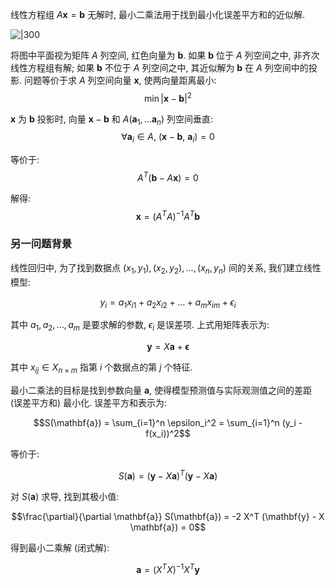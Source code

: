 线性方程组 $A\mathbf{x}=\mathbf{b}$ 无解时, 最小二乘法用于找到最小化误差平方和的近似解.

![|300](../../../attach/线性代数_最小二乘解.png)

将图中平面视为矩阵 $A$ 列空间, 红色向量为 $\mathbf{b}$. 如果 $\mathbf{b}$ 位于 $A$ 列空间之中, 非齐次线性方程组有解; 如果 $\mathbf{b}$ 不位于 $A$ 列空间之中, 其近似解为 $\mathbf{b}$ 在 $A$ 列空间中的投影. 问题等价于求 $A$ 列空间向量 $\mathbf{x}$, 使两向量距离最小: $$\min|\mathbf{x}-\mathbf{b}|^{2}$$

$\mathbf{x}$ 为 $\mathbf{b}$ 投影时, 向量 $\mathbf{x}-\mathbf{b}$ 和 $A(\mathbf{a}_{1},...\mathbf{a}_{n})$ 列空间垂直: $$\forall \mathbf{a}_{i}\in A,\ (\mathbf{x}-\mathbf{b},\ \mathbf{a}_{i})=0$$

等价于: $$A^{T}(\mathbf{b}-A\mathbf{x})=0$$

解得: $$\mathbf{x}=(A^{T}A)^{-1}A^{T}\mathbf{b}$$

### 另一问题背景

线性回归中, 为了找到数据点 $(x_1, y_1), (x_2, y_2), \dots, (x_n, y_n)$ 间的关系, 我们建立线性模型: 

$$y_i = a_1 x_{i1} + a_2 x_{i2} + \dots + a_m x_{im} + \epsilon_i$$

其中 $a_1, a_2, \dots, a_m$ 是要求解的参数, $\epsilon_{i}$ 是误差项. 上式用矩阵表示为:

$$\mathbf{y} = X \mathbf{a} + \mathbf{\epsilon}$$

其中 $x_{ij}\in X_{n\times m}$ 指第 $i$ 个数据点的第 $j$ 个特征.

最小二乘法的目标是找到参数向量 $\mathbf{a}$, 使得模型预测值与实际观测值之间的差距 (误差平方和) 最小化. 误差平方和表示为: 

$$S(\mathbf{a}) = \sum_{i=1}^n \epsilon_i^2 = \sum_{i=1}^n (y_i - f(x_i))^2$$

等价于:

$$S(\mathbf{a}) = (\mathbf{y} - X \mathbf{a})^T (\mathbf{y} - X \mathbf{a})$$

对 $S(\mathbf{a})$ 求导, 找到其极小值:

$$\frac{\partial}{\partial \mathbf{a}} S(\mathbf{a}) = -2 X^T (\mathbf{y} - X \mathbf{a}) = 0$$

得到最小二乘解 (闭式解):

$$\mathbf{a} = (X^T X)^{-1} X^T \mathbf{y}$$

